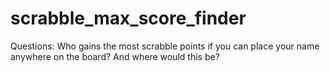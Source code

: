 # scrabble_max_score_finder
Questions: Who gains the most scrabble points if you can place your name anywhere on the board? And where would this be?
